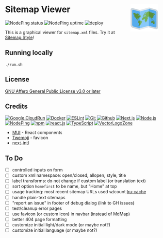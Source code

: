 # Sitemap Viewer [<img alt="Sitemap Viewer logo" src="public/favicon.svg" height="90" align="right" />](https://view.sitemap.style/)

[![NodePing status](https://img.shields.io/nodeping/status/9rpjcz1i-8nzx-442d-8yzk-tm7l5zfhbllw?label=Current%20status)](https://nodeping.com/reports/checks/9rpjcz1i-8nzx-442d-8yzk-tm7l5zfhbllw)
[![NodePing uptime](https://img.shields.io/nodeping/uptime/9rpjcz1i-8nzx-442d-8yzk-tm7l5zfhbllw?label=30-day%20uptime)](https://nodeping.com/reports/uptime/9rpjcz1i-8nzx-442d-8yzk-tm7l5zfhbllw)
[![deploy](https://github.com/fileformat/view.sitemap.style/actions/workflows/gcr-deploy.yaml/badge.svg)](https://github.com/fileformat/view.sitemap.style/actions/workflows/gcr-deploy.yaml)

This is a graphical viewer for `sitemap.xml` files.  Try it at [Sitemap.Style](https://www.sitemap.style/)!

## Running locally

```
./run.sh
```

## License

[GNU Affero General Public License v3.0 or later](LICENSE.txt)

## Credits

[![Google CloudRun](https://www.vectorlogo.zone/logos/google_cloud_run/google_cloud_run-ar21.svg)](https://cloud.google.com/run/ "Hosting")
[![Docker](https://www.vectorlogo.zone/logos/docker/docker-ar21.svg)](https://www.docker.com/ "Deployment")
[![ESLint](https://www.vectorlogo.zone/logos/eslint/eslint-ar21.svg)](https://eslint.org/ "Linting")
[![Git](https://www.vectorlogo.zone/logos/git-scm/git-scm-ar21.svg)](https://git-scm.com/ "Version control")
[![Github](https://www.vectorlogo.zone/logos/github/github-ar21.svg)](https://github.com/ "Code hosting")
[![Next.js](https://www.vectorlogo.zone/logos/nextjs/nextjs-ar21.svg)](https://nextjs.com/ "React Framework")
[![Node.js](https://www.vectorlogo.zone/logos/nodejs/nodejs-ar21.svg)](https://nodejs.org/ "Application Server")
[![NodePing](https://www.vectorlogo.zone/logos/nodeping/nodeping-ar21.svg)](https://nodeping.com?rid=201109281250J5K3P "Uptime monitoring")
[![npm](https://www.vectorlogo.zone/logos/npmjs/npmjs-ar21.svg)](https://www.npmjs.com/ "JS Package Management")
[![react.js](https://www.vectorlogo.zone/logos/reactjs/reactjs-ar21.svg)](https://reactjs.org/ "UI Framework")
[![TypeScript](https://www.vectorlogo.zone/logos/typescriptlang/typescriptlang-ar21.svg)](https://www.typescriptlang.org/ "Programming Language")
[![VectorLogoZone](https://www.vectorlogo.zone/logos/vectorlogozone/vectorlogozone-ar21.svg)](https://www.vectorlogo.zone/ "Logos")

* [MUI](https://mui.com/material-ui/) - React components
* [Twemoji](https://github.com/twitter/twemoji) - favicon
* [next-intl](https://next-intl.dev/)

## To Do

- [ ] controlled inputs on form
- [ ] custom xml namespace: open/closed, allopen, style, title
- [ ] label transforms: do not change if custom label (or translation text)
- [ ] sort option `homefirst` to be name, but "Home" at top
- [ ] usage tracking: most recent sitemap URLs used w/count [lru-cache](https://www.npmjs.com/package/lru-cache)
- [ ] handle plain-text sitemaps
- [ ] "report an issue" in footer of debug dialog (link to GH issues)
- [ ] test/cleanup error pages
- [ ] use favicon (or custom icon) in navbar (instead of MdMap)
- [ ] better 404 page formatting
- [ ] customize initial light/dark mode (or maybe not?)
- [ ] customize initial language (or maybe not?)
